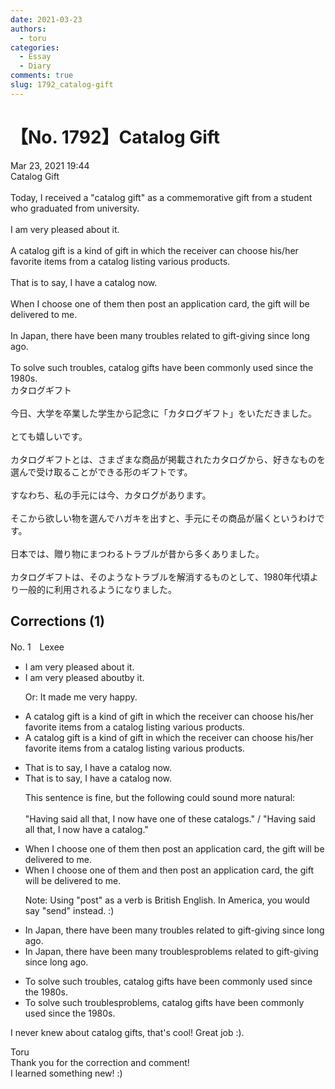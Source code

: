 ```yaml
---
date: 2021-03-23
authors:
  - toru
categories:
  - Essay
  - Diary
comments: true
slug: 1792_catalog-gift
---
```


# 【No. 1792】Catalog Gift
<div class="date">Mar 23, 2021 19:44</div>
<div id="post"><div id="body_show_ori">
Catalog Gift<br/><br/>Today, I received a "catalog gift" as a commemorative gift from a student who graduated from university.<br/><br/>I am very pleased about it.<br/><br/>A catalog gift is a kind of gift in which the receiver can choose his/her favorite items from a catalog listing various products.<br/><br/>That is to say, I have a catalog now.<br/><br/>When I choose one of them then post an application card, the gift will be delivered to me.<br/><br/>In Japan, there have been many troubles related to gift-giving since long ago.<br/><br/>To solve such troubles, catalog gifts have been commonly used since the 1980s.
</div></div>

<!-- more -->

<div id="post_ja"><div id="body_show_mo">
カタログギフト<br/><br/>今日、大学を卒業した学生から記念に「カタログギフト」をいただきました。<br/><br/>とても嬉しいです。<br/><br/>カタログギフトとは、さまざまな商品が掲載されたカタログから、好きなものを選んで受け取ることができる形のギフトです。<br/><br/>すなわち、私の手元には今、カタログがあります。<br/><br/>そこから欲しい物を選んでハガキを出すと、手元にその商品が届くというわけです。<br/><br/>日本では、贈り物にまつわるトラブルが昔から多くありました。<br/><br/>カタログギフトは、そのようなトラブルを解消するものとして、1980年代頃より一般的に利用されるようになりました。
</div></div>

## Corrections (1)
<div id="block"><div class="first_name"> No. 1　<span class="just_name">Lexee</span></div><div id="block2">
<ul class="correction_field">
<li class="incorrect">I am very pleased about it.</li>
<li class="corrected correct">
I am very pleased <span class="sline">about</span><span class="f_blue">by</span> it.
<p class="correction_comment">Or: It made me very happy.</p>
</li>
</ul>
<ul class="correction_field">
<li class="incorrect">A catalog gift is a kind of gift in which the receiver can choose his/her favorite items from a catalog listing various products.</li>
<li class="corrected correct">
A catalog gift is a kind of gift <span class="sline">in</span> which the receiver can choose his/her favorite items from a catalog listing various products.
</li>
</ul>
<ul class="correction_field">
<li class="incorrect">That is to say, I have a catalog now.</li>
<li class="corrected correct">
That is to say, I have a catalog now.
<p class="correction_comment">This sentence is fine, but the following could sound more natural:<br/><br/>"Having said all that, I now have one of these catalogs." / "Having said all that, I now have a catalog."</p>
</li>
</ul>
<ul class="correction_field">
<li class="incorrect">When I choose one of them then post an application card, the gift will be delivered to me.</li>
<li class="corrected correct">
When I choose one of them <span class="f_red">and </span>then post an application card, the gift will be delivered to me.
<p class="correction_comment">Note: Using "post" as a verb is British English. In America, you would say "send" instead. :)</p>
</li>
</ul>
<ul class="correction_field">
<li class="incorrect">In Japan, there have been many troubles related to gift-giving since long ago.</li>
<li class="corrected correct">
In Japan, there have been many <span class="sline">troubles</span><span class="f_blue">problems</span> related to gift-giving since long ago.
</li>
</ul>
<ul class="correction_field">
<li class="incorrect">To solve such troubles, catalog gifts have been commonly used since the 1980s.</li>
<li class="corrected correct">
To solve such <span class="sline">troubles</span><span class="f_blue">problems</span>, catalog gifts have been commonly used since the 1980s.
</li>
</ul>
<p class="comment_small">
 I never knew about catalog gifts, that's cool! Great job :).
</p>

</div><div class="name"><span class="just_name">Toru</span><br>
Thank you for the correction and comment!<br/>I learned something new! :)
</div>
</div>
